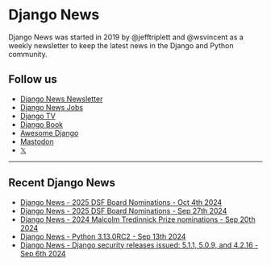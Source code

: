 # Django News

Django News was started in 2019 by @jefftriplett and @wsvincent as a weekly newsletter to keep the latest news in the Django and Python community. 

## Follow us

- [Django News Newsletter](https://django-news.com)
- [Django News Jobs](https://jobs.django-news.com)
- [Django TV](https://djangotv.com)
- [Django Book](https://djangobook.com)
- [Awesome Django](https://awesomedjango.org)
- [Mastodon](https://mastodon.social/@djangonews)
- [𝕏](https://x.com/djangonewsbot)

<hr>

## Recent Django News

<!--START_SECTION:news-->
* [Django News - 2025 DSF Board Nominations - Oct 4th 2024](https:&#x2F;&#x2F;django-news.com&#x2F;issues&#x2F;253)
* [Django News - 2025 DSF Board Nominations - Sep 27th 2024](https:&#x2F;&#x2F;django-news.com&#x2F;issues&#x2F;252)
* [Django News - 2024 Malcolm Tredinnick Prize nominations - Sep 20th 2024](https:&#x2F;&#x2F;django-news.com&#x2F;issues&#x2F;251)
* [Django News - Python 3.13.0RC2 - Sep 13th 2024](https:&#x2F;&#x2F;django-news.com&#x2F;issues&#x2F;250)
* [Django News - Django security releases issued: 5.1.1, 5.0.9, and 4.2.16 - Sep 6th 2024](https:&#x2F;&#x2F;django-news.com&#x2F;issues&#x2F;249)
<!--END_SECTION:news-->
